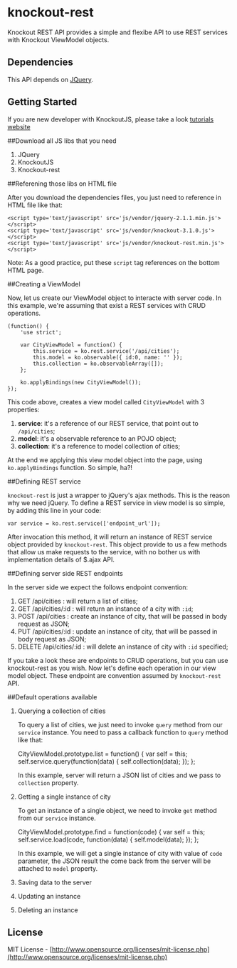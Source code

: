 knockout-rest
=============

Knockout REST API provides a simple and flexibe API to use REST services with Knockout ViewModel objects.

Dependencies
---

This API depends on [JQuery](http://jquery.com).

Getting Started
---

If you are new developer with KnockoutJS, please take a look [tutorials website](http://knockoutjs.com/documentation/introduction.html)

##Download all JS libs that you need

  1. JQuery
  2. KnockoutJS
  3. Knockout-rest

##Referening those libs on HTML file

After you download the dependencies files, you just need to reference in HTML file like that:

	<script type='text/javascript' src='js/vendor/jquery-2.1.1.min.js'></script>
	<script type='text/javascript' src='js/vendor/knockout-3.1.0.js'></script>
	<script type='text/javascript' src='js/vendor/knockout-rest.min.js'></script>

Note: As a good practice, put these `script` tag references on the bottom HTML page.

##Creating a ViewModel

Now, let us create our ViewModel object to interacte with server code. In this example, we're assuming that exist a REST services with CRUD operations.

	(function() {
	    'use strict';

	    var CityViewModel = function() {
	        this.service = ko.rest.service('/api/cities');
	        this.model = ko.observable({ id:0, name: '' });
	        this.collection = ko.observableArray([]);
	    };

	    ko.applyBindings(new CityViewModel());
	});

This code above, creates a view model called `CityViewModel` with 3 properties:

  1. **service**: it's a reference of our REST service, that point out to `/api/cities`;
  2. **model**: it's a observable reference to an POJO object;
  3. **collection**: it's a reference to model collection of cities;

At the end we applying this view model object into the page, using `ko.applyBindings` function. So simple, ha?!

##Defining REST service

`knockout-rest` is just a wrapper to jQuery's ajax methods. This is the reason why we need jQuery. To define a REST service in view model is so simple, by adding this line in your code:

	var service = ko.rest.service(['endpoint_url']);

After invocation this method, it will return an instance of REST service object provided by `knockout-rest`. This object provide to us a few methods that allow us make requests to the service, with no bother us with implementation details of $.ajax API. 

##Defining server side REST endpoints

In the server side we expect the follows endpoint convention:

  1. GET  /api/cities     : will return a list of cities;
  2. GET  /api/cities/:id : will return an instance of a city with `:id`;
  3. POST /api/cities     : create an instance of city, that will be passed in body request as JSON;
  4. PUT  /api/cities/:id : update an instance of city, that will be passed in body request as JSON;
  5. DELETE /api/cities/:id : will delete an instance of city with `:id` specified;

If you take a look these are endpoints to CRUD operations, but you can use knockout-rest as you wish. Now let's define each operation in our view model object. These endpoint are convention assumed by `knockout-rest` API.

##Default operations available

  1. Querying a collection of cities

     To query a list of cities, we just need to invoke `query` method from our `service` instance. You need to pass a callback function to `query` method like that:

		CityViewModel.prototype.list = function() {
		    var self = this;
		    self.service.query(function(data) {
		        self.collection(data);
		    });
		};

     In this example, server will return a JSON list of cities and we pass to `collection` property.

  2. Getting a single instance of city

     To get an instance of a single object, we need to invoke `get` method from our `service` instance.

		CityViewModel.prototype.find = function(code) {
		    var self = this;
		    self.service.load(code, function(data) {
		        self.model(data);
		    });
		};

     In this example, we will get a single instance of city with value of `code` parameter, the JSON result the come back from the server will be attached to `model` property.

  3. Saving data to the server
  4. Updating an instance
  5. Deleting an instance

License
---

MIT License - [http://www.opensource.org/licenses/mit-license.php](http://www.opensource.org/licenses/mit-license.php)
